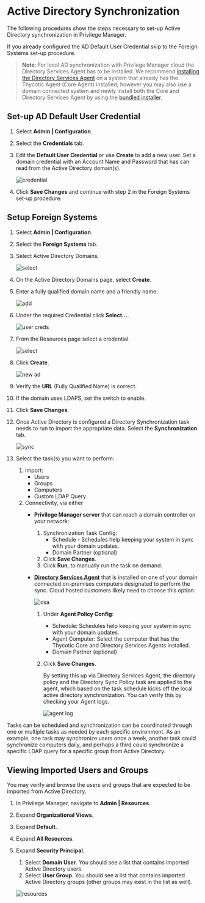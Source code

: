 [title]: # (Active Directory Synchronization)
[tags]: # (setup)
[priority]: # (3)
# Active Directory Synchronization

The following procedures show the steps necessary to set-up Active Directory synchronization in Privilege Manager.

If you already configured the AD Default User Credential skip to the Foreign Systems set-up procedure.

>**Note**: For local AD synchronization with Privilege Manager cloud the Directory Services Agent has to be installed. We recommend [installing the Directory Services Agent](../../../../install/agents/win/agent-inst-win-dsa.md) on a system that already has the Thycotic Agent (Core Agent) installed; however you may also use a domain connected system and newly install both the Core and Directory Services Agent by using the [bundled installer](../../../../install/agents/win/agent-inst-win-dsa-bundle.md).

## Set-up AD Default User Credential

1. Select __Admin | Configuration__.
1. Select the __Credentials__ tab.
1. Edit the __Default User Credential__ or use __Create__ to add a new user. Set a domain credential with an Account Name and Password that has can read from the Active Directory domain(s).

   ![credential](images/ad_sync/default-user.png "Default User Credential")
1. Click __Save Changes__ and continue with step 2 in the Foreign Systems set-up procedure.

## Setup Foreign Systems

1. Select __Admin | Configuration__.
1. Select the __Foreign Systems__ tab.
1. Select Active Directory Domains.

   ![select](images/ad_sync/fs-ad-domain.png "Select AD Domains")
1. On the Active Directory Domains page, select __Create__.
1. Enter a fully qualified domain name and a friendly name.

   ![add](images/ad_sync/fs-ad-domain-add.png "Creating the AD Foreign System" )
1. Under the required Credential click __Select...__.

   ![user creds](images/ad_sync/fs-ad-domain-edit.png "Selecting the User Credential link")
1. From the Resources page select a credential.

   ![select](images/ad_sync/fs-ad-domain-editing.png "Selecting the User Credential for the AD Synchronization")
1. Click __Create__.

   ![new ad](images/ad_sync/new-ad.png "Newly created Active Directory Domain Foreign System")
1. Verify the __URL__ (Fully Qualified Name) is correct.
1. If the domain uses LDAPS, set the switch to enable.
1. Click __Save Changes__.
1. Once Active Directory is configured a Directory Synchronization task needs to run to import the appropriate data. Select the __Synchronization__ tab.

   ![sync](images/ad_sync/sync-tab.png "Specify the synchronization tasks to perform")
1. Select the task(s) you want to perform:
   1. Import:
      * Users
      * Groups
      * Computers
      * Custom LDAP Query
   1. Connectivity, via either
      * __Privilege Manager server__ that can reach a domain controller on your network:
        1. Synchronization Task Config:
           * Schedule - Schedules help keeping your system in sync with your domain updates.
           * Domain Partner (optional)
        1. Click __Save Changes__.
        1. Click __Run__, to manually run the task on demand.
      * __[Directory Services Agent](../../../../install/agents/win/agent-inst-win-dsa.md)__ that is installed on one of your domain connected on-premises computers designated to perform the sync. Cloud hosted customers likely need to choose this option.

        ![dsa](images/ad_sync/dsa-sync.png "AD options with Directory Services Agent selected")
        1. Under __Agent Policy Config__:
           * Schedule: Schedules help keeping your system in sync with your domain updates.
           * Agent Computer: Select the computer that has the Thycotic Core and Directory Services Agents installed.
           * Domain Partner (optional)
        1. Click __Save Changes__.

           By setting this up via Directory Services Agent, the directory policy and the Directory Sync Policy task are applied to the agent, which based on the task schedule kicks off the local active directory synchronization. You can verify this by checking your Agent logs.

           ![agent log](images/ad_sync/log.png " Policy and Task in agent log")

Tasks can be scheduled and synchronization can be coordinated through one or multiple tasks as needed by each specific environment. As an example, one task may synchronize users once a week, another task could synchronize computers daily, and perhaps a third could synchronize a specific LDAP query for a specific group from Active Directory.

## Viewing Imported Users and Groups

You may verify and browse the users and groups that are expected to be imported from Active Directory.

1. In Privilege Manager, navigate to __Admin | Resources__.
1. Expand __Organizational Views__.
1. Expand __Default__.
1. Expand __All Resources__.
1. Expand __Security Principal__.
   1. Select __Domain User__. You should see a list that contains imported Active Directory users.
   1. Select __User Group__. You should see a list that contains imported Active Directory groups (other groups may exist in the list as well).

   ![resources](images/ad_sync/resources.png "Resources for Domain User and User Group: Domain User Group selections")
